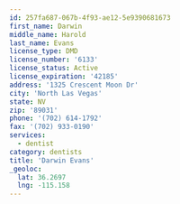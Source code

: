 ```yaml
---
id: 257fa687-067b-4f93-ae12-5e9390681673
first_name: Darwin
middle_name: Harold
last_name: Evans
license_type: DMD
license_number: '6133'
license_status: Active
license_expiration: '42185'
address: '1325 Crescent Moon Dr'
city: 'North Las Vegas'
state: NV
zip: '89031'
phone: '(702) 614-1792'
fax: '(702) 933-0190'
services:
  - dentist
category: dentists
title: 'Darwin Evans'
_geoloc:
  lat: 36.2697
  lng: -115.158
---
```

